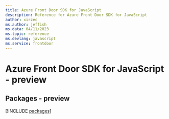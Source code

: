 ```yaml
---
title: Azure Front Door SDK for JavaScript
description: Reference for Azure Front Door SDK for JavaScript
author: xirzec
ms.author: jeffish
ms.data: 04/11/2023
ms.topic: reference
ms.devlang: javascript
ms.service: frontdoor
---
```

# Azure Front Door SDK for JavaScript - preview
## Packages - preview
[!INCLUDE [packages](front-door-index.md)]